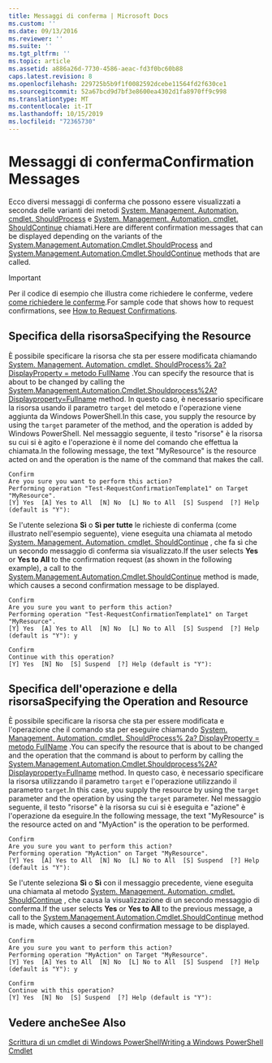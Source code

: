 ```yaml
---
title: Messaggi di conferma | Microsoft Docs
ms.custom: ''
ms.date: 09/13/2016
ms.reviewer: ''
ms.suite: ''
ms.tgt_pltfrm: ''
ms.topic: article
ms.assetid: a886a26d-7730-4586-aeac-fd3f0bc60b88
caps.latest.revision: 8
ms.openlocfilehash: 229725b5b9f1f0082592dcebe11564fd2f630ce1
ms.sourcegitcommit: 52a67bcd9d7bf3e8600ea4302d1fa8970ff9c998
ms.translationtype: MT
ms.contentlocale: it-IT
ms.lasthandoff: 10/15/2019
ms.locfileid: "72365730"
---
```

# <a name="confirmation-messages"></a><span data-ttu-id="1eadb-102">Messaggi di conferma</span><span class="sxs-lookup"><span data-stu-id="1eadb-102">Confirmation Messages</span></span>

<span data-ttu-id="1eadb-103">Ecco diversi messaggi di conferma che possono essere visualizzati a seconda delle varianti dei metodi [System. Management. Automation. cmdlet. ShouldProcess](/dotnet/api/System.Management.Automation.Cmdlet.ShouldProcess) e [System. Management. Automation. cmdlet. ShouldContinue](/dotnet/api/System.Management.Automation.Cmdlet.ShouldContinue) chiamati.</span><span class="sxs-lookup"><span data-stu-id="1eadb-103">Here are different confirmation messages that can be displayed depending on the variants of the [System.Management.Automation.Cmdlet.ShouldProcess](/dotnet/api/System.Management.Automation.Cmdlet.ShouldProcess) and [System.Management.Automation.Cmdlet.ShouldContinue](/dotnet/api/System.Management.Automation.Cmdlet.ShouldContinue) methods that are called.</span></span>

> [!IMPORTANT]
> <span data-ttu-id="1eadb-104">Per il codice di esempio che illustra come richiedere le conferme, vedere [come richiedere le conferme](./how-to-request-confirmations.md).</span><span class="sxs-lookup"><span data-stu-id="1eadb-104">For sample code that shows how to request confirmations, see [How to Request Confirmations](./how-to-request-confirmations.md).</span></span>

## <a name="specifying-the-resource"></a><span data-ttu-id="1eadb-105">Specifica della risorsa</span><span class="sxs-lookup"><span data-stu-id="1eadb-105">Specifying the Resource</span></span>

<span data-ttu-id="1eadb-106">È possibile specificare la risorsa che sta per essere modificata chiamando [System. Management. Automation. cmdlet. ShouldProcess% 2a? DisplayProperty = metodo FullName](/dotnet/api/System.Management.Automation.Cmdlet.ShouldProcess?view=powershellsdk-1.1.0) .</span><span class="sxs-lookup"><span data-stu-id="1eadb-106">You can specify the resource that is about to be changed by calling the [System.Management.Automation.Cmdlet.Shouldprocess%2A?Displayproperty=Fullname](/dotnet/api/System.Management.Automation.Cmdlet.ShouldProcess?view=powershellsdk-1.1.0) method.</span></span> <span data-ttu-id="1eadb-107">In questo caso, è necessario specificare la risorsa usando il parametro `target` del metodo e l'operazione viene aggiunta da Windows PowerShell.</span><span class="sxs-lookup"><span data-stu-id="1eadb-107">In this case, you supply the resource by using the `target` parameter of the method, and the operation is added by Windows PowerShell.</span></span> <span data-ttu-id="1eadb-108">Nel messaggio seguente, il testo "risorse" è la risorsa su cui si è agito e l'operazione è il nome del comando che effettua la chiamata.</span><span class="sxs-lookup"><span data-stu-id="1eadb-108">In the following message, the text "MyResource" is the resource acted on and the operation is the name of the command that makes the call.</span></span>

```output
Confirm
Are you sure you want to perform this action?
Performing operation "Test-RequestConfirmationTemplate1" on Target "MyResource".
[Y] Yes  [A] Yes to All  [N] No  [L] No to All  [S] Suspend  [?] Help (default is "Y"):
```

<span data-ttu-id="1eadb-109">Se l'utente seleziona **Sì** o **Sì per tutte** le richieste di conferma (come illustrato nell'esempio seguente), viene eseguita una chiamata al metodo [System. Management. Automation. cmdlet. ShouldContinue](/dotnet/api/System.Management.Automation.Cmdlet.ShouldContinue) , che fa sì che un secondo messaggio di conferma sia visualizzato.</span><span class="sxs-lookup"><span data-stu-id="1eadb-109">If the user selects **Yes** or **Yes to All** to the confirmation request (as shown in the following example), a call to the [System.Management.Automation.Cmdlet.ShouldContinue](/dotnet/api/System.Management.Automation.Cmdlet.ShouldContinue) method is made, which causes a second confirmation message to be displayed.</span></span>

```output
Confirm
Are you sure you want to perform this action?
Performing operation "Test-RequestConfirmationTemplate1" on Target "MyResource".
[Y] Yes  [A] Yes to All  [N] No  [L] No to All  [S] Suspend  [?] Help (default is "Y"): y

Confirm
Continue with this operation?
[Y] Yes  [N] No  [S] Suspend  [?] Help (default is "Y"):
```

## <a name="specifying-the-operation-and-resource"></a><span data-ttu-id="1eadb-110">Specifica dell'operazione e della risorsa</span><span class="sxs-lookup"><span data-stu-id="1eadb-110">Specifying the Operation and Resource</span></span>

<span data-ttu-id="1eadb-111">È possibile specificare la risorsa che sta per essere modificata e l'operazione che il comando sta per eseguire chiamando [System. Management. Automation. cmdlet. ShouldProcess% 2a? DisplayProperty = metodo FullName](/dotnet/api/System.Management.Automation.Cmdlet.ShouldProcess?view=powershellsdk-1.1.0) .</span><span class="sxs-lookup"><span data-stu-id="1eadb-111">You can specify the resource that is about to be changed and the operation that the command is about to perform by calling the [System.Management.Automation.Cmdlet.Shouldprocess%2A?Displayproperty=Fullname](/dotnet/api/System.Management.Automation.Cmdlet.ShouldProcess?view=powershellsdk-1.1.0) method.</span></span> <span data-ttu-id="1eadb-112">In questo caso, è necessario specificare la risorsa utilizzando il parametro `target` e l'operazione utilizzando il parametro `target`.</span><span class="sxs-lookup"><span data-stu-id="1eadb-112">In this case, you supply the resource by using the `target` parameter and the operation by using the `target` parameter.</span></span> <span data-ttu-id="1eadb-113">Nel messaggio seguente, il testo "risorse" è la risorsa su cui si è eseguita e "azione" è l'operazione da eseguire.</span><span class="sxs-lookup"><span data-stu-id="1eadb-113">In the following message, the text "MyResource" is the resource acted on and "MyAction" is the operation to be performed.</span></span>

```output
Confirm
Are you sure you want to perform this action?
Performing operation "MyAction" on Target "MyResource".
[Y] Yes  [A] Yes to All  [N] No  [L] No to All  [S] Suspend  [?] Help (default is "Y"):
```

<span data-ttu-id="1eadb-114">Se l'utente seleziona **Sì** o **Sì** con il messaggio precedente, viene eseguita una chiamata al metodo [System. Management. Automation. cmdlet. ShouldContinue](/dotnet/api/System.Management.Automation.Cmdlet.ShouldContinue) , che causa la visualizzazione di un secondo messaggio di conferma.</span><span class="sxs-lookup"><span data-stu-id="1eadb-114">If the user selects **Yes** or **Yes to All** to the previous message, a call to the [System.Management.Automation.Cmdlet.ShouldContinue](/dotnet/api/System.Management.Automation.Cmdlet.ShouldContinue) method is made, which causes a second confirmation message to be displayed.</span></span>

```output
Confirm
Are you sure you want to perform this action?
Performing operation "MyAction" on Target "MyResource".
[Y] Yes  [A] Yes to All  [N] No  [L] No to All  [S] Suspend  [?] Help (default is "Y"): y

Confirm
Continue with this operation?
[Y] Yes  [N] No  [S] Suspend  [?] Help (default is "Y"):
```

## <a name="see-also"></a><span data-ttu-id="1eadb-115">Vedere anche</span><span class="sxs-lookup"><span data-stu-id="1eadb-115">See Also</span></span>

[<span data-ttu-id="1eadb-116">Scrittura di un cmdlet di Windows PowerShell</span><span class="sxs-lookup"><span data-stu-id="1eadb-116">Writing a Windows PowerShell Cmdlet</span></span>](./writing-a-windows-powershell-cmdlet.md)
